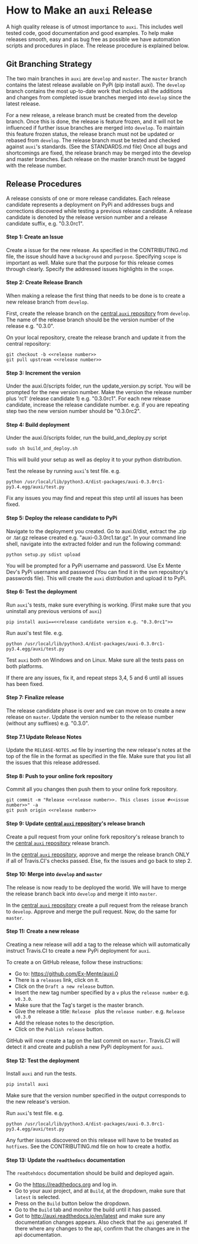 # How to Make an `auxi` Release

A high quality release is of utmost importance to `auxi`. This includes well tested code, good documentation and good examples. To help make releases smooth, easy and as bug free as possible we have automation scripts and procedures in place. The release procedure is explained below.


## Git Branching Strategy
The two main branches in `auxi` are `develop` and `master`. The `master` branch contains the latest release available on PyPi (pip install auxi). The `develop` branch contains the most up-to-date work that includes all the additions and changes from completed issue branches merged into `develop` since the latest release.

For a new release, a release branch must be created from the develop branch. Once this is done, the release is feature frozen, and it will not be influenced if further issue branches are merged into `develop`. To maintain this feature frozen status, the release branch must not be updated or rebased from `develop`. The release branch must be tested and checked against `auxi`'s standards. (See the STANDARDS.md file) Once all bugs and shortcomings are fixed, the release branch may be merged into the develop and master branches. Each release on the master branch must be tagged with the release number.


## Release Procedures
A release consists of one or more release candidates. Each release candidate represents a deployment on PyPi and addresses bugs and corrections discovered while testing a previous release candidate. A release candidate is denoted by the release version number and a release candidate suffix, e.g. "0.3.0rc1".

#### Step 1: Create an Issue
Create a issue for the new release. As specified in the CONTRIBUTING.md file, the issue should have a `background` and `purpose`. Specifying `scope` is important as well. Make sure that the purpose for this release comes through clearly. Specify the addressed issues highlights in the `scope`.

#### Step 2: Create Release Branch
When making a release the first thing that needs to be done is to create a new release branch from `develop`.

First, create the release branch on the [central `auxi` repository](https://github.com/Ex-Mente/auxi.0) from `develop`.
The name of the release branch should be the version number of the release e.g. "0.3.0".

On your local repository, create the release branch and update it from the central repository:

```
git checkout -b <<release number>>
git pull upstream <<release number>>
```


#### Step 3: Increment the version
Under the auxi.0/scripts folder, run the update_version.py script. You will be prompted for the new version number.
Make the version the release number plus 'rc1' (release candidate 1) e.g. "0.3.0rc1". For each new release candidate, increase the release candidate number. e.g. if you are repeating step two the new version number should be "0.3.0rc2".

#### Step 4: Build deployment
Under the auxi.0/scripts folder, run the build_and_deploy.py script

```
sudo sh build_and_deploy.sh
```

This will build your setup as well as deploy it to your python distribution.

Test the release by running `auxi`'s test file. e.g.

```
python /usr/local/lib/python3.4/dist-packages/auxi-0.3.0rc1-py3.4.egg/auxi/test.py
```

Fix any issues you may find and repeat this step until all issues has been fixed.

#### Step 5: Deploy the release candidate to PyPi
Navigate to the deployment you created. Go to auxi.0/dist, extract the .zip or .tar.gz release created e.g. "auxi-0.3.0rc1.tar.gz".
In your command line shell, navigate into the extracted folder and run the following command:

```
python setup.py sdist upload
```

You will be prompted for a PyPi username and password. Use Ex Mente Dev's PyPi username and password (You can find it in the svn repository's passwords file). This will create the `auxi` distribution and upload it to PyPi.

#### Step 6: Test the deployment
Run `auxi`'s tests, make sure everything is working. (First make sure that you uninstall any previous versions of `auxi`)

```
pip install auxi==<<release candidate version e.g. "0.3.0rc1">>
```

Run auxi's test file. e.g.
```
python /usr/local/lib/python3.4/dist-packages/auxi-0.3.0rc1-py3.4.egg/auxi/test.py
```

Test `auxi` both on Windows and on Linux. Make sure all the tests pass on both platforms.

If there are any issues, fix it, and repeat steps 3,4, 5 and 6 until all issues has been fixed.

#### Step 7: Finalize release
The release candidate phase is over and we can move on to create a new release on `master`. Update the version number to the release number (without any suffixes) e.g. "0.3.0".

#### Step 7.1 Update Release Notes
Update the `RELEASE-NOTES.md` file by inserting the new release's notes at the top of the file in the format as specified in the file. Make sure that you list all the issues that this release addressed.

#### Step 8: Push to your online fork repository
Commit all you changes then push them to your online fork repository.

```
git commit -m "Release <<release number>>. This closes issue #<<issue number>>" -a
git push origin <<release number>>
```

#### Step 9: Update [central `auxi` repository](https://github.com/Ex-Mente/auxi.0)'s release branch
Create a pull request from your online fork repository's release branch to the [central `auxi` repository](https://github.com/Ex-Mente/auxi.0) release branch.

In the [central `auxi` repository](https://github.com/Ex-Mente/auxi.0), approve and merge the release branch ONLY if all of Travis.CI's checks passed. Else, fix the issues and go back to step 2.

#### Step 10: Merge into `develop` and `master`
The release is now ready to be deployed the world.  We will have to merge the release branch back into `develop` and merge it into `master`.

In the [central `auxi` repository](https://github.com/Ex-Mente/auxi.0) create a pull request from the release branch to  `develop`. Approve and merge the pull request. Now, do the same for `master`.

#### Step 11: Create a new release
Creating a new release will add a tag to the release which will automatically instruct Travis.CI to create a new PyPi deployment for `auxi`.

To create a on GitHub release, follow these instructions:

* Go to: https://github.com/Ex-Mente/auxi.0
* There is a `releases` link, click on it.
* Click on the `Draft a new release` button.
* Insert the new tag number specified by a `v` plus the `release number` e.g. `v0.3.0`.
* Make sure that the Tag's target is the master branch.
* Give the release a title: `Release ` plus the `release number`. e.g. `Release v0.3.0`
* Add the release notes to the description.
* Click on the `Publish release` button.

GitHub will now create a tag on the last commit on `master`. Travis.CI will detect it and create and publish a new PyPi deployment for `auxi`.

#### Step 12: Test the deployment
Install `auxi` and run the tests.

```
pip install auxi
```

Make sure that the version number specified in the output corresponds to the new release's version.

Run `auxi`'s test file. e.g.
```
python /usr/local/lib/python3.4/dist-packages/auxi-0.3.0rc1-py3.4.egg/auxi/test.py
```

Any further issues discovered on this release will have to be treated as `hotfixes`. See the CONTRIBUTING.md file on how to create a hotfix.

#### Step 13: Update the `readthedocs` documentation
The `readtehdocs` documentation should be build and deployed again.

* Go the https://readthedocs.org and log in.
* Go to your auxi project, and at `Build`, at the dropdown, make sure that `latest` is selected.
* Press on the `Build` button below the dropdown.
* Go to the `Build` tab and monitor the build until it has passed.
* Got to http://auxi.readthedocs.io/en/latest and make sure any documentation changes appears. Also check that the `api` generated. If there where any changes to the api, confirm that the changes are in the api documentation.
